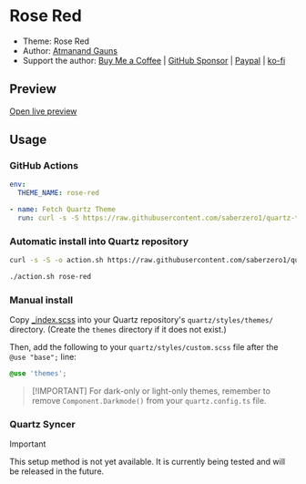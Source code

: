 # Rose Red

- Theme: Rose Red
- Author: <a href="https://github.com/tu2-atmanand" target="_blank" rel="noopener noreferrer">Atmanand Gauns</a>
- Support the author: <a href="https://buymeacoffee.com/tu2_atmanand" target="_blank" rel="noopener noreferrer">Buy Me a Coffee</a> | <a href="https://github.com/sponsors/tu2-atmanand" target="_blank" rel="noopener noreferrer">GitHub Sponsor</a> | <a href="https://paypal.me/tu2atmanand" target="_blank" rel="noopener noreferrer">Paypal</a> | <a href="https://ko-fi.com/atmanandgauns" target="_blank" rel="noopener noreferrer">ko-fi</a>

## Preview

[Open live preview](https://quartz-themes.github.io/rose-red/)

## Usage

### GitHub Actions

```yaml
env:
  THEME_NAME: rose-red
```

```yaml
- name: Fetch Quartz Theme
  run: curl -s -S https://raw.githubusercontent.com/saberzero1/quartz-themes/master/action.sh | bash -s -- $THEME_NAME
```

### Automatic install into Quartz repository

```bash
curl -s -S -o action.sh https://raw.githubusercontent.com/saberzero1/quartz-themes/master/action.sh

./action.sh rose-red
```

### Manual install

Copy [\_index.scss](./_index.scss) into your Quartz repository's `quartz/styles/themes/` directory. (Create the `themes` directory if it does not exist.)

Then, add the following to your `quartz/styles/custom.scss` file after the `@use "base";` line:

```scss
@use 'themes';
```

> [!IMPORTANT] For dark-only or light-only themes, remember to remove `Component.Darkmode()` from your `quartz.config.ts` file.

### Quartz Syncer

> [!IMPORTANT]
> This setup method is not yet available. It is currently being tested and will be released in the future.
